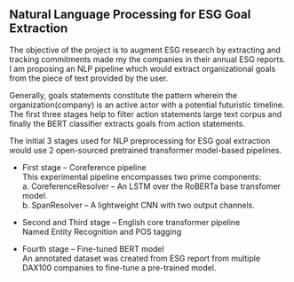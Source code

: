 ## Natural Language Processing for ESG Goal Extraction

The objective of the project is to augment ESG research by extracting and tracking commitments made my the companies in their annual ESG reports. I am proposing an NLP pipeline which would extract organizational goals from the piece of text provided by the user.  

Generally, goals statements constitute the pattern wherein the organization(company) is an active actor with a potential futuristic timeline. The first three stages help to filter action statements large text corpus and finally the BERT classifier extracts goals from action statements.  

The initial 3 stages used for NLP preprocessing for ESG goal extraction would use 2 open-sourced pretrained transformer model-based pipelines.

* First stage – Coreference pipeline  
This experimental pipeline encompasses two prime components:   
a. CoreferenceResolver – An LSTM over the RoBERTa base transfomer model.  
b. SpanResolver – A lightweight CNN with two output channels. 

* Second and Third stage – English core transformer pipeline  
Named Entity Recognition and POS tagging

* Fourth stage – Fine-tuned BERT model  
An annotated dataset was created from ESG report from multiple DAX100 companies to fine-tune a pre-trained model.
